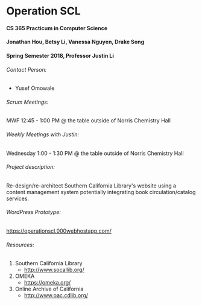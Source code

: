 # Operation SCL

#### CS 365 Practicum in Computer Science
#### Jonathan Hou, Betsy Li, Vanessa Nguyen, Drake Song
#### Spring Semester 2018, Professor Justin Li

###### Contact Person:
* Yusef Omowale

###### Scrum Meetings:
MWF 12:45 - 1:00 PM @ the table outside of Norris Chemistry Hall

###### Weekly Meetings with Justin:
Wednesday 1:00 - 1:30 PM @ the table outside of Norris Chemistry Hall

###### Project description:
Re-design/re-architect Southern California Library's website using a content
management system potentially integrating book circulation/catalog services.

###### WordPress Prototype:
https://operationscl.000webhostapp.com/

###### Resources:
1. Southern California Library
    * http://www.socallib.org/
2. OMEKA
    * https://omeka.org/
3. Online Archive of California
    * http://www.oac.cdlib.org/
